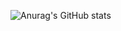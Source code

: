 ![Anurag's GitHub stats](https://github-readme-stats.vercel.app/api?username=dkfzm3221&show_icons=true&theme=radical)

